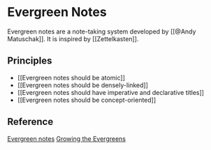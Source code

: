 # Evergreen Notes

Evergreen notes are a note-taking system developed by [[@Andy Matuschak]]. It is inspired by [[Zettelkasten]].

## Principles
* [[Evergreen notes should be atomic]]
* [[Evergreen notes should be densely-linked]]
* [[Evergreen notes should have imperative and declarative titles]]
* [[Evergreen notes should be concept-oriented]]

## Reference
[Evergreen notes](https://notes.andymatuschak.org/z4SDCZQeRo4xFEQ8H4qrSqd68ucpgE6LU155C)
[Growing the Evergreens](https://maggieappleton.com/evergreens)
